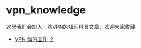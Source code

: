# vpn_knowledge
这里我们会加入一些VPN的知识科普文章，欢迎大家收藏

- <a href="https://github.com/caddier/vpn_knowledge/blob/master/how_vpn_works.md">VPN 如何工作 ？</a>
   
